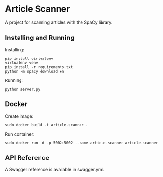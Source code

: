 # Article Scanner

A project for scanning articles with the SpaCy library.

## Installing and Running

Installing:
```
pip install virtualenv
virtualenv venv
pip install -r requirements.txt
python -m spacy download en
```

Running:
```
python server.py
```

## Docker

Create image:
```
sudo docker build -t article-scanner .
```

Run container:
```
sudo docker run -d -p 5002:5002 --name article-scanner article-scanner
```

## API Reference

A Swagger reference is available in swagger.yml.
